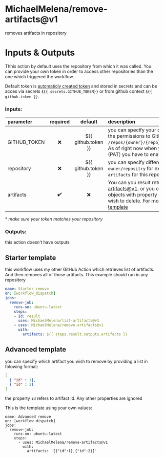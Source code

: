 # MichaelMelena/remove-artifacts@v1
removes artifacts in repository

# Inputs & Outputs
Thhis action by default uses the repository from which it was called. You can provide your own token in order to access other repositories than the one which triggered the workflow.

Default token is [automaticly created token](https://docs.github.com/en/actions/security-guides/automatic-token-authentication) and stored in secrets and can be acces via secrets `${{ secrets.GITHUB_TOKEN}}` or from github context `${{ github.token }}`.

### Inputs:

| parameter  | required |       default       | description |
| :--------- | :------: | :-----------------: | :---------- |
| GITHUB_TOKEN    |   :x:    | ${{ github.token }} | you can specify your own token. Make sure the token has the permissions to GitHub API endpoint  `DELETE /repos/{owner}/{repo}/actions/artifacts/{atrifact_id}`. As of right now when you create Personal access token (PAT) you have to enable workflow permission |
| repository |   :x:    | ${{ github.token }} | you can specify different repository in format `owner/repositry` for example `MichaelMelena/remove-artifacts` for this repository
| artifacts | :heavy_check_mark: | :x: | You can you result returned from [MichaelMelena/list-artifacts@v1](https://github.com/MichaelMelena/list-artifacts#readme). or you can provide your own list of `JSON` objects with property `{id:1}` with the id of the artifact you wish to delete. For more information see [Advanced template](#advanced-template)   |

\* *make sure your token matches your repository*

### Outputs:
this action doesn't have outputs

## Starter template
this workflow uses my other GitHub Action which retrieves list of artifacts. And then removes all of those artifacts.
This example should run in any repository

```yml
name: Starter remove
on: [workflow_dispatch]
jobs:
  remove-job:
    runs-on: ubuntu-latest
    steps:
    - id: result 
      uses: MichaelMelena/list-artifacts@v1
    - uses: MichaelMelena/remove-artifacts@v1
      with:
        artifacts: ${{ steps.result.outputs.artifacts }}
```

## Advanced template
you can specify which artifact you wish to remove
by providing a list in folowing format:
```JSON
[
  { "id" : 1},
  { "id" : 2}
]
```

the property `id` refers to artifact id. Any other properties are ignored

This is the template using your own values: 
```YML
name: Advanced remove
on: [workflow_dispatch]
jobs:
  remove-job:
    runs-on: ubuntu-latest
    steps:
      - uses: MichaelMelena/remove-artifacts@v1
        with:
          artifacts: '[{"id":1},{"id":2}]'

```
